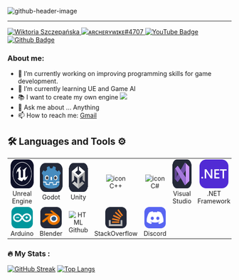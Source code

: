 ![github-header-image](https://github.com/ArcherWike/ArcherWike/assets/87717209/7a65f525-232f-4be3-aab3-c00763384c63)

___________
<div id="badges">
  <a href="https://www.linkedin.com/in/wiktoria-szczepańska-8b6b1a24a/" target="blank">
    <img src="https://img.shields.io/badge/LinkedIn-blue?style=for-the-badge&logo=linkedin&logoColor=white" alt="Wiktoria Szczepańska" Badge" width="240"/>
  </a>
  <a href="https://discordapp.com/users/918139445805461544" target="blank" >
    <img src="https://img.shields.io/badge/Discord-blue?style=for-the-badge&logo=discord&logoColor=white&labelColor=0A66C2" alt="ᴀʀᴄʜᴇʀʏᴡɪᴋᴇ#4707" alt="Discord Badge" width="250"/>
  </a>
  <a href="https://www.youtube.com/watch?v=4I7YcoAXOWw&list=PLvoiEqXWx9UNonhqDmcUoSNuX5OeOWuZr&pp=gAQBiAQB">
    <img src="https://img.shields.io/badge/YouTube-red?style=for-the-badge&logo=youtube&logoColor=white" alt="YouTube Badge" width="230"/>
  </a>
   <a href="https://github.com/ArcherWike">
    <img src="https://img.shields.io/badge/Github-gray?style=for-the-badge&logo=github&logoColor=white"  alt="Github Badge" width="210"/>
  </a>
</div>


### About me:
- 🔭 I’m currently working on improving programming skills for game development.
- 🌱 I’m currently learning UE and Game AI 
- 📚 I want to create my own engine   <img align="char" src="https://media1.tenor.com/images/250e62f4f92e6919c68587888e012168/tenor.gif?itemid=9104812" width="30"/>
- 💬 Ask me about ... Anything
- 📫 How to reach me: [Gmail](mailto:wiktoria.szczepanska.x@gmail.com)



##  :hammer_and_wrench: Languages and Tools ⚙️

<table>
  <tr>
    <td align="center" width="96">
        <img src="https://github.com/tandpfun/skill-icons/raw/main/icons/UnrealEngine.svg" alt="icon" width="65" height="65" />
      <br>Unreal Engine
    </td>
    <td align="center" width="96">
        <img src="https://github.com/tandpfun/skill-icons/blob/main/icons/Godot-Dark.svg" alt="icon" width="65" height="65" />
      </a>
      <br>Godot
    </td>
    <td align="center" width="96">
        <img src="https://github.com/tandpfun/skill-icons/raw/main/icons/Unity-Dark.svg" alt="icon" width="65" height="65" />
      <br>Unity
    </td>
    <td align="center" width="96">
        <img src="https://techstack-generator.vercel.app/cpp-icon.svg" alt="icon" width="65" height="65" />
      <br>C++
    </td>
       <td align="center" width="96">
        <img src="https://camo.githubusercontent.com/28e6f144aefcedd9d0fd391a0415271fd795970a553e67967583ecee08f9dd95/68747470733a2f2f74656368737461636b2d67656e657261746f722e76657263656c2e6170702f6373686172702d69636f6e2e737667" alt="icon" width="65" height="65" />
      <br>C#
    </td>
       <td align="center" width="96">
        <img src="https://github.com/tandpfun/skill-icons/raw/main/icons/VisualStudio-Dark.svg" width="65" height="65" alt="GitHub" />
      <br>Visual Studio
    </td>
          <td align="center" width="96">
        <img src="https://github.com/tandpfun/skill-icons/raw/main/icons/DotNet.svg" width="65" height="65" alt="Rest API" />
      <br>.NET Framework
    </td>
          <td align="center" width="96">
        <img src="https://github.com/tandpfun/skill-icons/raw/main/icons/Python-Dark.svg" width="65" height="65" alt="Rest API" />
      <br>Python
    </td>
    <td align="center" width="96">
        <img src="https://cdn.icon-icons.com/icons2/3053/PNG/512/intellij_pycharm_macos_bigsur_icon_190055.png" alt="icon" width="50" height="50" />
      <br>PyCharm
    </td>
  </tr>
  <tr>
    <td align="center" width="96">
        <img src="https://github.com/tandpfun/skill-icons/raw/main/icons/Arduino.svg" width="48" height="48" alt="Git" />
      <br>Arduino
    </td>
    <td align="center"  width="96">
        <img src="https://github.com/tandpfun/skill-icons/raw/main/icons/Blender-Dark.svg" width="48" height="48" alt="GitLab" />
      <br>Blender
    </td>
    <td align="center"  width="96">
        <img src="https://techstack-generator.vercel.app/github-icon.svg" width="48" height="48" alt="HTML" />
      <br>Github
    </td>
    <td align="center" width="96">
        <img src="https://github.com/tandpfun/skill-icons/blob/main/icons/StackOverflow-Dark.svg" width="48" height="48" alt="css" />
      <br>StackOverflow
    </td>
    <td align="center"  width="96">
        <img src="https://github.com/tandpfun/skill-icons/raw/main/icons/Discord.svg" width="48" height="48" alt="bootstrap" />
      <br>Discord
    </td>
  </tr>
 <tr>
 </tr>
</table>




### :fire: My Stats :

[![GitHub Streak](http://github-readme-streak-stats.herokuapp.com?user=ArcherWike&theme=dark&background=000000)](https://git.io/streak-stats) [![Top Langs](https://github-readme-stats.vercel.app/api/top-langs/?username=ArcherWike&layout=compact&theme=vision-friendly-dark)](https://github.com/anuraghazra/github-readme-stats)


